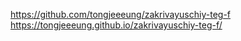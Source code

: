 https://github.com/tongjeeeung/zakrivayuschiy-teg-f
https://tongjeeeung.github.io/zakrivayuschiy-teg-f/